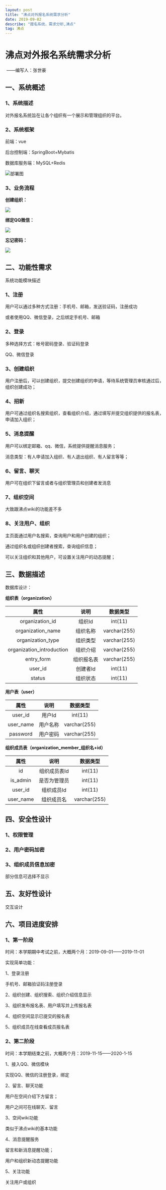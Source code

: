 ```yaml
---
layout: post
title: "沸点对外报名系统需求分析"
date: 2019-09-02
describe: "报名系统，需求分析,沸点"
tag: 沸点
---
```




# 沸点对外报名系统需求分析

​																																		——编写人：张世豪

## 一、系统概述

### 1、系统描述

对外报名系统旨在让各个组织有一个展示和管理组织的平台。

### 2、系统框架

前端：vue

后台控制端：SpringBoot+Mybatis

数据库服务端：MySQL+Redis

![部署图](https://github.com/Serendipity-zsh/Serendipity-zsh.github.io/blob/master/images/posts/%E9%83%A8%E7%BD%B2%E5%9B%BE%20(1).png)

### 3、业务流程

**创建组织：**

![](https://github.com/Serendipity-zsh/Serendipity-zsh.github.io/blob/master/images/posts/QQ%E5%9B%BE%E7%89%8720190901200331.png)

**绑定QQ微信：**

![](https://github.com/Serendipity-zsh/Serendipity-zsh.github.io/blob/master/images/posts/QQ%E5%9B%BE%E7%89%8720190901201106.png)

**忘记密码：**

![](https://github.com/Serendipity-zsh/Serendipity-zsh.github.io/blob/master/images/posts/%E5%BF%98%E8%AE%B0%E5%AF%86%E7%A0%81.png)



## 二、功能性需求

系统功能模块描述

### 1、注册

用户可以通过多种方式注册：手机号、邮箱，发送验证码，注册成功

或者使用QQ、微信登录，之后绑定手机号、邮箱

### 2、登录

多种选择方式：帐号密码登录、验证码登录

QQ、微信登录

### 3、创建组织

用户注册后，可以创建组织，提交创建组织的申请，等待系统管理员审核通过后，组织创建成功；

### 4、招新

用户可通过组织名搜索组织，查看组织介绍，通过填写并提交组织提供的报名表，申请加入组织；

### 5、消息提醒

用户可以绑定邮箱、qq、微信，系统提供提醒消息服务；

消息类型：有人申请加入组织、有人退出组织、有人留言等等；

### 6、留言、聊天

用户可在组织下留言或者与组织管理员和创建者发消息

### 7、组织空间

大致跟沸点wiki的功能差不多

### 8、关注用户、组织

主页面通过用户名搜索，查询用户和用户创建的组织；

通过组织名或组织创建者搜索，查询组织信息；

可以关注组织和其他用户，可设置关注用户的动态提醒；

## 三、数据描述

数据库设计：

**组织表（organization）**

|           属性            |    说明    |   数据类型   |
| :-----------------------: | :--------: | :----------: |
|      organization_id      |   组织Id   |   int(11)    |
|     organization_name     |  组织名称  | varchar(255) |
|     organization_type     |  组织类型  | varchar(255) |
| organization_introduction |  组织介绍  | varchar(255) |
|        entry_form         | 组织报名表 | varchar(255) |
|          user_id          |  创建者Id  |   int(11)    |
|          status           |  组织状态  |   int(11)    |



**用户表（user）**

|   属性    |   说明   |   数据类型   |
| :-------: | :------: | :----------: |
|  user_id  |  用户Id  |   int(11)    |
| user_name | 用户名称 | varchar(255) |
| password  | 用户密码 | varchar(255) |



**组织成员表（organization_member_组织名+id）**

|   属性    |     说明     |   数据类型   |
| :-------: | :----------: | :----------: |
|    id     | 组织成员表Id |   int(11)    |
| is_admin  | 是否为管理员 |   int(11)    |
|  user_id  |  组织成员Id  |   int(11)    |
| user_name |  组织成员名  | varchar(255) |



## 四、安全性设计

### 1、权限管理



### 2、用户密码加密



### 3、组织成员信息加密

部分信息可选择不显示



## 五、友好性设计

交互设计

## 六、项目进度安排

### 1、第一阶段

时间：本学期期中考试之前，大概两个月：2019-09-01——2019-11-01

实现简单功能：

1、登录注册

手机号、邮箱验证码注册登录

2、组织创建、组织搜索、组织介绍信息显示

3、组织发布报名表、用户填写并上传报名表

4、组织空间显示已提交的报名表

5、组织成员在线查看成员报名表

### 2、第二阶段

时间：本学期结束之前，大概两个月：2019-11-15——2020-1-15

1、接入QQ、微信模块

实现QQ、微信的注册登录，绑定

2、留言、聊天功能

用户在空间介绍下方留言；

用户之间可在线聊天、留言

3、空间wiki功能

类似于沸点wiki的基本功能

4、消息提醒服务

留言和新消息提醒功能；

用户和组织新动态提醒功能

5、关注功能

关注用户或组织

